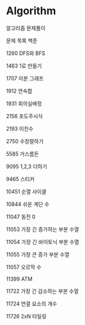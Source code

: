# Algorithm
알고리즘 문제풀이

문제 목록
백준

1260 DFS와 BFS

1463 1로 만들기

1707 이분 그래프

1912 연속합

1931 회의실배정


2156 포도주시식

2193 이친수

2750 수정렬하기

5585 거스름돈

9095 1,2,3 더하기


9465 스티커

10451 순열 사이클

10844 쉬운 계단 수

11047 동전 0

11053 가장 긴 증가하는 부분 수열


11054 가장 긴 바이토닉 부분 수열

11055 가장 큰 증가 부분 수열

11057 오르막 수

11399 ATM

11722 가장 긴 감소하는 부분 수열


11724 연결 요소의 개수

11726 2xN 타일링
